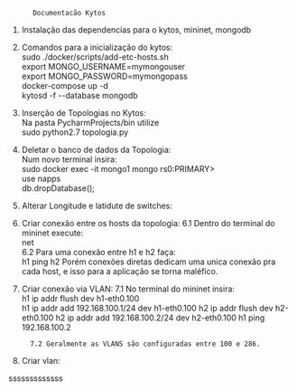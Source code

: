           Documentacão Kytos
   
 1. Instalação das dependencias para o kytos, mininet, mongodb  
 
 2. Comandos para a inicialização do kytos:     
          sudo ./docker/scripts/add-etc-hosts.sh   
          export MONGO_USERNAME=mymongouser   
          export MONGO_PASSWORD=mymongopass    
          docker-compose up -d    
          kytosd -f --database mongodb    
          
 3. Inserção de Topologias no Kytos:    
          Na pasta PycharmProjects/bin utilize       
          sudo python2.7 topologia.py   
          
 4. Deletar o banco de dados da Topologia:    
         Num novo terminal insira:   
         sudo docker exec -it mongo1 mongo rs0:PRIMARY>   
         use napps     
         db.dropDatabase();   
         
 5. Alterar Longitude e latidute de switches:
 
 
 6. Criar conexão entre os hosts da topologia: 
         6.1 Dentro do terminal do mininet execute:   
         net     
         6.2 Para uma conexão entre h1 e h2 faça:    
         h1 ping h2
 Porém conexões diretas dedicam uma unica conexão pra cada host, e isso para a aplicação se torna maléfico.
 7. Criar conexão via VLAN: 
          7.1 No terminal do mininet insira:   
          h1 ip addr flush dev h1-eth0.100   
          h1 ip addr add 192.168.100.1/24 dev h1-eth0.100
          h2 ip addr flush dev h2-eth0.100
          h2 ip addr add 192.168.100.2/24 dev h2-eth0.100
          h1 ping 192.168.100.2
          
          7.2 Geralmente as VLANS são configuradas entre 100 e 286.
8. Criar vlan:
                  
sssssssssssss          
          
